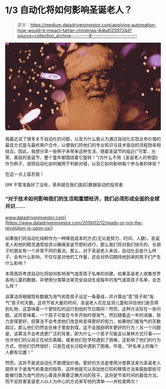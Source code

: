 # 1/3 自动化将如何影响圣诞老人？

> 原文：<https://medium.datadriveninvestor.com/applying-automation-how-would-it-impact-father-christmas-6dbd5259724d?source=collection_archive---------8----------------------->

![](img/6ee5d763d832a344faea4ffce2c20441.png)

我最近谈了很多关于自动化的问题，以及为什么我认为通过自动化实现业务价值的最佳方式是与最终用户合作，以便我们将他们的专业知识与技术驱动的流程效率相结合。因此，我想分享一些例子来带来这种生活，随着圣诞节的临近(“可爱、光荣、美丽的圣诞节，整个童年都围绕着它旋转！”)为什么不用《圣诞老人的帝国》作为例子，说明自动化如何被用于判断对错，以及它如何影响每个参与者的体验？

在这一点上容忍我！

[](https://www.datadriveninvestor.com/2019/02/12/ready-or-not-the-revolution-is-upon-us/) [## 不管准备好了没有，革命就在我们面前|数据驱动的投资者

### “对于技术如何影响我们的生活和重塑经济，我们必须形成全面的全球共识……

www.datadriveninvestor.com](https://www.datadriveninvestor.com/2019/02/12/ready-or-not-the-revolution-is-upon-us/) 

如果我们将自动化纯粹作为一种降低成本的方式(无论是努力、时间、人数)，圣诞老人和他的精灵通常投资以确保圣诞节顺利进行，那么我们将对我们快乐的、长胡子的朋友有一个非常不同的看法。那么，对于圣诞老人来说，自动化会是什么样子，会有什么影响，不仅仅是对他的工作量，还会对热切期待他到来的孩子们产生什么影响？

本周我将考虑自动化将如何影响淘气或乖孩子名单的创建。如果圣诞老人收集世界各地儿童的数据，并使用分类算法来完全自动生成每年的淘气或乖孩子名单，会怎么样？

该算法将根据现有数据为淘气和乖孩子设定一条基线，并计算出“乖”孩子和“淘气”孩子的天数。这将节省大量的时间，圣诞老人花在监测儿童和评估他们是否得到礼物，这意味着一个更轻松的运行到他的节日期间！然而，这种方法存在一些问题。这将意味着，一个孩子可能在今年开始时很淘气，然后随着这一年的进展，努力变得更好，但算法不会考虑他们改变和变得更好的努力，如果他们被淘气的天数超过，那么他们仍然会在袜子里收到煤，这不会鼓励明年更好的行为！另一个问题是，该算法不会考虑更广泛的背景，即为什么一个孩子可能会以某种方式行事——也许他们的父母正在经历离婚，或者他们在学校遇到了困难，这影响了他们的行为方式，但他们仍然很好，只是在成长过程中遇到了困难。毕竟，“好名单上的每个人都有位置！”

然而，这并不是说自动化不能增加价值。更好的方法是使用分类算法来为圣诞老人提供关于谁淘气和善良的指导，这样他就可以添加他已知的移情方法来鼓励那些可能被归类为淘气但内心善良并需要正确方向的孩子。这将是节省时间的最佳方法，而不会损害圣诞老人以人为中心的方式来写他的清单——并检查两次！
